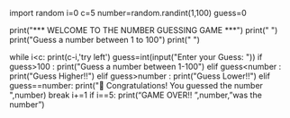 import random
i=0
c=5
number=random.randint(1,100)
guess=0

print("*** WELCOME TO THE NUMBER GUESSING GAME ***")
print(" ")
print("Guess a number between 1 to 100")
print(" ")
      
while i<c:
    print(c-i,'try left')
    guess=int(input("Enter your Guess: "))
    if guess>100 :
        print("Guess a number between 1-100")
    elif guess<number :
        print("Guess Higher!!")
    elif guess>number :
        print("Guess Lower!!")
    elif guess==number:
        print("🎉 Congratulations! You guessed the number ",number)
        break
    i+=1
    if i==5:
        print(“GAME OVER!! ”,number,”was the number”)
